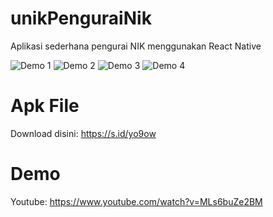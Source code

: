 # unikPenguraiNik
Aplikasi sederhana pengurai NIK menggunakan React Native

![Demo 1](https://github.com/snowfluke/unikPenguraiNik/blob/main/phone1-uNik.png)
![Demo 2](https://github.com/snowfluke/unikPenguraiNik/blob/main/phone2-uNik.png)
![Demo 3](https://github.com/snowfluke/unikPenguraiNik/blob/main/phone3-uNik.png)
![Demo 4](https://github.com/snowfluke/unikPenguraiNik/blob/main/phone4-uNik.png)

# Apk File
Download disini: https://s.id/yo9ow

# Demo
Youtube: https://www.youtube.com/watch?v=MLs6buZe2BM

